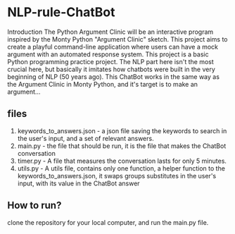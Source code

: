 # NLP-rule-ChatBot

Introduction
The Python Argument Clinic will be an interactive program inspired by the Monty Python "Argument Clinic" sketch. 
This project aims to create a playful command-line application where users can have a mock argument with an automated response system.
This project is a basic Python programming practice project. The NLP part here isn't the most crucial here, but basically it imitates how chatbots were built in the very beginning of NLP (50 years ago). This ChatBot works in the same way as the Argument Clinic in Monty Python, and it's target is to make an argument...


## files
1. keywords_to_answers.json - a json file saving the keywords to search in the user's input, and a set of relevant 
answers. 
2. main.py - the file that should be run, it is the file that makes the ChatBot conversation
3. timer.py - A file that measures the conversation lasts for only 5 minutes. 
4. utils.py - A utils file, contains only one function, a helper function to the keywords_to_answers.json, it swaps 
groups substitutes in the user's input, with its value in the ChatBot answer

## How to run?
clone the repository for your local computer, and run the main.py file.
